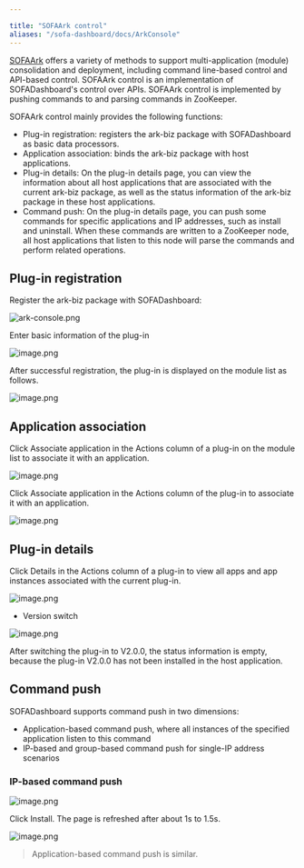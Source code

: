```yaml
---

title: "SOFAArk control"
aliases: "/sofa-dashboard/docs/ArkConsole"
---
```


[SOFAArk](https://www.sofastack.tech/sofa-boot/docs/sofa-ark-readme) offers a variety of methods to support multi-application (module) consolidation and deployment, including command line-based control and API-based control. SOFAArk control is an implementation of SOFADashboard's control over APIs. SOFAArk control is implemented by pushing commands to and parsing commands in ZooKeeper.

SOFAArk control mainly provides the following functions:

* Plug-in registration: registers the ark-biz package with SOFADashboard as basic data processors.
* Application association: binds the ark-biz package with host applications.
* Plug-in details: On the plug-in details page, you can view the information about all host applications that are associated with the current ark-biz package, as well as the status information of the ark-biz package in these host applications.
* Command push: On the plug-in details page, you can push some commands for specific applications and IP addresses, such as install and uninstall. When these commands are written to a ZooKeeper node, all host applications that listen to this node will parse the commands and perform related operations.

## Plug-in registration

Register the ark-biz package with SOFADashboard:

![ark-console.png](https://gw.alipayobjects.com/mdn/sofastack/afts/img/A*xD_oSK6yq4AAAAAAAAAAAABjARQnAQ)

Enter basic information of the plug-in

![image.png](https://gw.alipayobjects.com/mdn/sofastack/afts/img/A*DsGNQau9wKQAAAAAAAAAAABjARQnAQ)

After successful registration, the plug-in is displayed on the module list as follows.

![image.png](https://gw.alipayobjects.com/mdn/sofastack/afts/img/A*3PnhQ7fqXAwAAAAAAAAAAABjARQnAQ)

## Application association

Click Associate application in the Actions column of a plug-in on the module list to associate it with an application.

![image.png](https://gw.alipayobjects.com/mdn/sofastack/afts/img/A*Xh6yQ7-txaIAAAAAAAAAAABjARQnAQ)

Click Associate application in the Actions column of the plug-in to associate it with an application.

![image.png](https://gw.alipayobjects.com/mdn/sofastack/afts/img/A*tnc-S7bSXOUAAAAAAAAAAABjARQnAQ)

## Plug-in details

Click Details in the Actions column of a plug-in to view all apps and app instances associated with the current plug-in.

![image.png](https://gw.alipayobjects.com/mdn/sofastack/afts/img/A*kJ5GTInKWD0AAAAAAAAAAABjARQnAQ)

* Version switch

![image.png](https://gw.alipayobjects.com/mdn/sofastack/afts/img/A*a1x5Rr5e1eMAAAAAAAAAAABjARQnAQ)

After switching the plug-in to V2.0.0, the status information is empty, because the plug-in V2.0.0 has not been installed in the host application.

## Command push

SOFADashboard supports command push in two dimensions:

* Application-based command push, where all instances of the specified application listen to this command
* IP-based and group-based command push for single-IP address scenarios

### IP-based command push

![image.png](https://gw.alipayobjects.com/mdn/sofastack/afts/img/A*TdyoQLZtf2QAAAAAAAAAAABjARQnAQ)

Click Install. The page is refreshed after about 1s to 1.5s.

![image.png](https://gw.alipayobjects.com/mdn/sofastack/afts/img/A*yDJEQJHJTDsAAAAAAAAAAABjARQnAQ)

> Application-based command push is similar.

